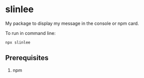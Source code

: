 # slinlee

My package to display my message in the console or npm card.

To run in command line:

```
npx slinlee
```

## Prerequisites

1. npm
